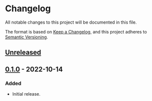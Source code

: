 # Changelog
All notable changes to this project will be documented in this file.

The format is based on [Keep a Changelog](https://keepachangelog.com/en/1.0.0/),
and this project adheres to [Semantic Versioning](https://semver.org/spec/v2.0.0.html).

## [Unreleased]

## [0.1.0] - 2022-10-14
### Added
- Initial release.

[Unreleased]: https://github.com/gear-dapps/dutch-auction/compare/0.1.0...HEAD
[0.1.0]: https://github.com/gear-dapps/dutch-auction/compare/45b5e02...0.1.0
